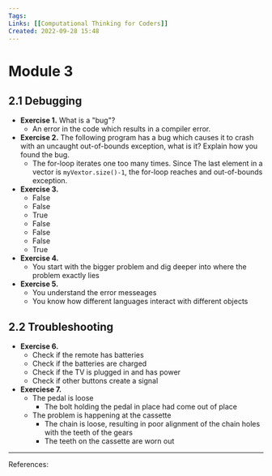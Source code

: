 ```yaml
---
Tags: 
Links: [[Computational Thinking for Coders]]
Created: 2022-09-28 15:48
---
```

# Module 3
## 2.1 Debugging
- **Exercise 1.** What is a "bug"?
	- An error in the code which results in a compiler error.
- **Exercise 2.** The following program has a bug which causes it to crash with an uncaught out-of-bounds exception, what is it? Explain how you found the bug.
	- The for-loop iterates one too many times. Since The last element in a vector is `myVextor.size()-1`, the for-loop reaches and out-of-bounds exception.
- **Exercise 3.**
	- False
	- False
	- True
	- False
	- False
	- False
	- True
- **Exercise 4.**
	- You start with the bigger problem and dig deeper into where the problem exactly lies
- **Exercise 5.**
	- You understand the error messeages
	- You know how different languages interact with different objects
## 2.2 Troubleshooting
- **Exercise 6.**
	- Check if the remote has batteries
	- Check if the batteries are charged
	- Check if the TV is plugged in and has power
	- Check if other buttons create a signal
- **Exerciese 7.**
	- The pedal is loose
		- The bolt holding the pedal in place had come out of place
	- The problem is happening at the cassette
		- The chain is loose, resulting in poor alignment of the chain holes with the teeth of the gears
		- The teeth on the cassette are worn out

___
References: